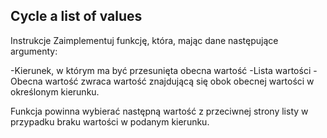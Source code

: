 ## Cycle a list of values

Instrukcje
Zaimplementuj funkcję, która, mając dane następujące argumenty:

-Kierunek, w którym ma być przesunięta obecna wartość
-Lista wartości
-Obecna wartość zwraca wartość znajdującą się obok obecnej wartości w określonym kierunku.

Funkcja powinna wybierać następną wartość z przeciwnej strony listy w przypadku braku wartości w podanym kierunku.

